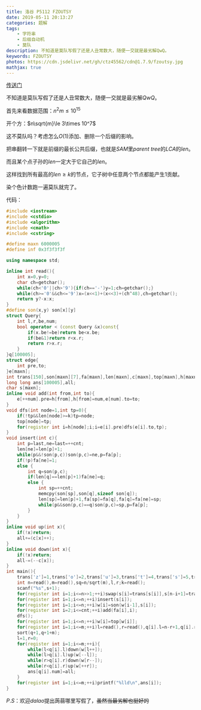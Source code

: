 ```yaml
---
title: 洛谷 P5112 FZOUTSY
date: 2019-05-11 20:13:27
categories: 题解
tags:
	- 字符串
	- 后缀自动机
	- 莫队
description: 不知道是莫队写假了还是人丑常数大，随便一交就是最劣解QwQ。
keywords: FZOUTSY
photos: https://cdn.jsdelivr.net/gh/ctz45562/cdn@1.7.9/fzoutsy.jpg
mathjax: true
---
```


[传送门](https://www.luogu.org/problemnew/show/P5112)

不知道是莫队写假了还是人丑常数大，随便一交就是最劣解$QwQ$。

<!--more-->

首先来看数据范围：$n^2m\le 10^{15}$

开个方：$n\sqrt{m}\le 3\times 10^7$

这不莫队吗？考虑怎么$O(1)$添加、删除一个后缀的影响。

把串翻转一下就是前缀的最长公共后缀，也就是$SAM$里$parent\ tree$的$LCA$的$len$。

而且某个点子孙的$len$一定大于它自己的$len$。

这样找到所有最高的$len\ge k$的节点，它子树中任意两个节点都能产生$1$贡献。

染个色计数跑一遍莫队就完了。

代码：

``` cpp
#include <iostream>
#include <cstdio>
#include <algorithm>
#include <cmath>
#include <cstring>

#define maxn 6000005
#define inf 0x3f3f3f3f

using namespace std;

inline int read(){
	int x=0,y=0;
	char ch=getchar();
	while(ch<'0'||ch>'9'){if(ch=='-')y=1;ch=getchar();}
	while(ch>='0'&&ch<='9')x=(x<<1)+(x<<3)+(ch^48),ch=getchar();
	return y?-x:x;
}
#define son(x,y) son[x][y]
struct Query{
	int l,r,be,num;
	bool operator < (const Query &x)const{
		if(x.be!=be)return be<x.be;
		if(be&1)return r<x.r;
		return r>x.r;
	}
}q[100005];
struct edge{
	int pre,to;
}e[maxn];
int trans[150],son[maxn][7],fa[maxn],len[maxn],c[maxn],top[maxn],h[maxn],w[maxn]={1},num,cnt=1,last=1,k;
long long ans[100005],all;
char s[maxn];
inline void add(int from,int to){
	e[++num].pre=h[from],h[from]=num,e[num].to=to;
}
void dfs(int node=1,int tp=0){
	if(!tp&&len[node]>=k)tp=node;
	top[node]=tp;
	for(register int i=h[node];i;i=e[i].pre)dfs(e[i].to,tp);
}
void insert(int c){
	int p=last,ne=last=++cnt;
	len[ne]=len[p]+1;
	while(p&&!son(p,c))son(p,c)=ne,p=fa[p];
	if(!p)fa[ne]=1;
	else {
		int q=son(p,c);
		if(len[q]==len[p]+1)fa[ne]=q;
		else {
			int sp=++cnt;
			memcpy(son[sp],son[q],sizeof son[q]);
			len[sp]=len[p]+1,fa[sp]=fa[q],fa[q]=fa[ne]=sp;
			while(p&&son(p,c)==q)son(p,c)=sp,p=fa[p];
		}
	}
}
inline void up(int x){
	if(!x)return;
	all+=(c[x]++);
}
inline void down(int x){
	if(!x)return;
	all-=(--c[x]);
}
int main(){
	trans['z']=1,trans['o']=2,trans['u']=3,trans['t']=4,trans['s']=5,trans['y']=6;
	int n=read(),m=read(),sq=n/sqrt(m),l,r;k=read();
	scanf("%s",s+1);
	for(register int i=1;i<=n>>1;++i)swap(s[i]=trans[s[i]],s[n-i+1]=trans[s[n-i+1]]);
	for(register int i=1;i<=n;++i)insert(s[i]);
	for(register int i=1;i<=n;++i)w[i]=son(w[i-1],s[i]);
	for(register int i=2;i<=cnt;++i)add(fa[i],i);
	dfs();
	for(register int i=1;i<=n;++i)w[i]=top[w[i]];
	for(register int i=1;i<=m;++i)l=read(),r=read(),q[i].l=n-r+1,q[i].r=n-l+1,q[i].num=i,q[i].be=l/sq+1;//原串翻转了，询问区间也要翻转
	sort(q+1,q+1+m);
	l=1,r=0;
	for(register int i=1;i<=m;++i){
		while(l<q[i].l)down(w[l++]);
		while(l>q[i].l)up(w[--l]);
		while(r>q[i].r)down(w[r--]);
		while(r<q[i].r)up(w[++r]);
		ans[q[i].num]=all;
	}
	for(register int i=1;i<=m;++i)printf("%lld\n",ans[i]);
}

```

$P.S$：欢迎$dalao$提出蒟蒻哪里写假了，~~虽然当最劣解也挺好的~~

